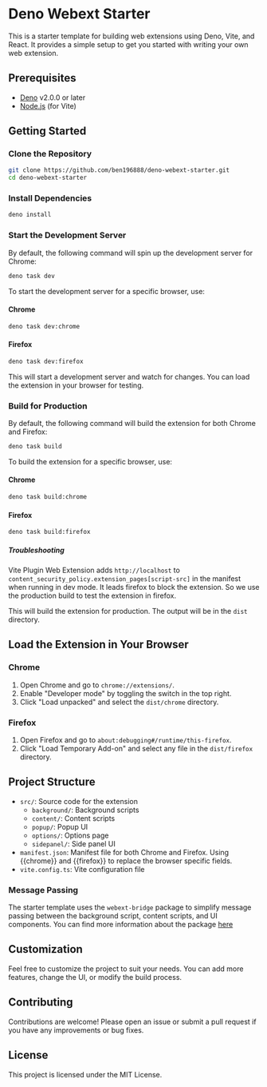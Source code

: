 # Deno Webext Starter

This is a starter template for building web extensions using Deno, Vite, and React. It provides a simple setup to get
you started with writing your own web extension.

## Prerequisites

- [Deno](https://deno.land/) v2.0.0 or later
- [Node.js](https://nodejs.org/) (for Vite)

## Getting Started

### Clone the Repository

```sh
git clone https://github.com/ben196888/deno-webext-starter.git
cd deno-webext-starter
```

### Install Dependencies

```sh
deno install
```

### Start the Development Server

By default, the following command will spin up the development server for Chrome:

```sh
deno task dev
```

To start the development server for a specific browser, use:

#### Chrome

```sh
deno task dev:chrome
```

#### Firefox

```sh
deno task dev:firefox
```

This will start a development server and watch for changes. You can load the extension in your browser for testing.

### Build for Production

By default, the following command will build the extension for both Chrome and Firefox:

```sh
deno task build
```

To build the extension for a specific browser, use:

#### Chrome

```sh
deno task build:chrome
```

#### Firefox

```sh
deno task build:firefox
```

##### Troubleshooting

Vite Plugin Web Extension adds `http://localhost` to `content_security_policy.extension_pages[script-src]` in the
manifest when running in dev mode. It leads firefox to block the extension. So we use the production build to test the
extension in firefox.

This will build the extension for production. The output will be in the `dist` directory.

## Load the Extension in Your Browser

### Chrome

1. Open Chrome and go to `chrome://extensions/`.
1. Enable "Developer mode" by toggling the switch in the top right.
1. Click "Load unpacked" and select the `dist/chrome` directory.

### Firefox

1. Open Firefox and go to `about:debugging#/runtime/this-firefox`.
1. Click "Load Temporary Add-on" and select any file in the `dist/firefox` directory.

## Project Structure

- `src/`: Source code for the extension
  - `background/`: Background scripts
  - `content/`: Content scripts
  - `popup/`: Popup UI
  - `options/`: Options page
  - `sidepanel/`: Side panel UI
- `manifest.json`: Manifest file for both Chrome and Firefox. Using {{chrome}} and {{firefox}} to replace the browser
  specific fields.
- `vite.config.ts`: Vite configuration file

### Message Passing

The starter template uses the `webext-bridge` package to simplify message passing between the background script, content
scripts, and UI components. You can find more information about the package
[here](https://serversideup.net/open-source/webext-bridge/docs)

## Customization

Feel free to customize the project to suit your needs. You can add more features, change the UI, or modify the build
process.

## Contributing

Contributions are welcome! Please open an issue or submit a pull request if you have any improvements or bug fixes.

## License

This project is licensed under the MIT License.
